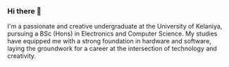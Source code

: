 ### Hi there 👋 

I'm a passionate and creative undergraduate at the University of Kelaniya, pursuing a BSc (Hons) in Electronics and Computer Science. My studies have equipped me with a strong foundation in hardware and software, laying the groundwork for a career at the intersection of technology and creativity.




<!--
**GamikaJayawardana/GamikaJayawardana** is a ✨ _special_ ✨ repository because its `README.md` (this file) appears on your GitHub profile.

new
one 


- 🔭 I’m currently working on ...
- 🌱 I’m currently learning ...

- 👯 I’m looking to collaborate on ...
- 🤔 I’m looking for help with ...
- 💬 Ask me about ...
- 📫 How to reach me: ...
- 😄 Pronouns: ...
- ⚡ Fun fact: ...

-->



